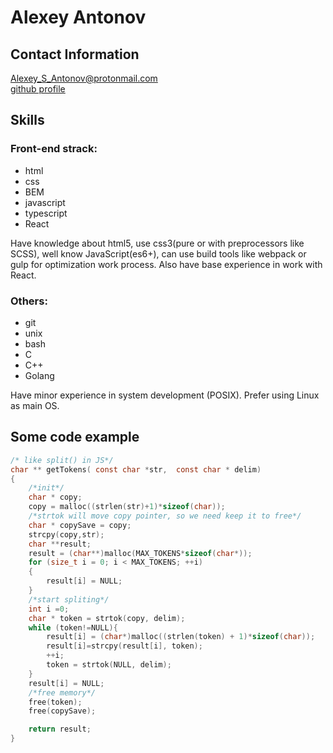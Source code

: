 # Alexey Antonov  
## Contact Information  
Alexey_S_Antonov@protonmail.com  
[github profile](https://github.com/french-fries-with-pepper)  
## Skills  
### Front-end strack:  
- html  
- css  
- BEM
- javascript  
- typescript  
- React  

Have knowledge about html5, use css3(pure or with preprocessors like SCSS), well know JavaScript(es6+), can use build tools like webpack or gulp for optimization work process. Also have base experience in work with React.  
### Others:  
- git  
- unix  
- bash
- C  
- C++  
- Golang   

Have minor experience in system development (POSIX). Prefer using Linux as main OS.  

## Some code example  
```C
/* like split() in JS*/
char ** getTokens( const char *str,  const char * delim)
{
    /*init*/
    char * copy;
    copy = malloc((strlen(str)+1)*sizeof(char));
    /*strtok will move copy pointer, so we need keep it to free*/
    char * copySave = copy; 
    strcpy(copy,str);
    char **result;
    result = (char**)malloc(MAX_TOKENS*sizeof(char*));
    for (size_t i = 0; i < MAX_TOKENS; ++i)
    {
        result[i] = NULL;
    }  
    /*start spliting*/
    int i =0;
    char * token = strtok(copy, delim);
    while (token!=NULL){
        result[i] = (char*)malloc((strlen(token) + 1)*sizeof(char));
        result[i]=strcpy(result[i], token);
        ++i;
        token = strtok(NULL, delim);
    }
    result[i] = NULL;
    /*free memory*/
    free(token);
    free(copySave);

    return result;
}
```  
